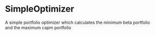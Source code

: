 # SimpleOptimizer
A simple portfolio optimizer which calculates the minimum beta portfolio and the maximum capm portfolio

